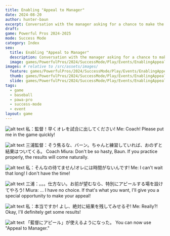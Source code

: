 ```yaml
---
title: Enabling "Appeal to Manager"
date: 2024-08-20
author: hunter-baun
excerpt: Conversation with the manager asking for a chance to make the starting lineup
draft:
game: Powerful Pros 2024-2025
mode: Success Mode
category: Index
seo:
  title: Enabling "Appeal to Manager"
  description: Conversation with the manager asking for a chance to make the starting lineup
  image: games/PowerfulPros/2024/SuccessMode/Play/Events/EnablingAppealToManager/5.png
images: # relative to /src/assets/images/
  feature: games/PowerfulPros/2024/SuccessMode/Play/Events/EnablingAppealToManager/5.png
  thumb: games/PowerfulPros/2024/SuccessMode/Play/Events/EnablingAppealToManager/5.png
  slide: games/PowerfulPros/2024/SuccessMode/Play/Events/EnablingAppealToManager/5.png
tags:
  - game
  - baseball
  - pawa-pro
  - success-mode
  - event
layout: game
---
```


![alt text](/assets/images/games/PowerfulPros/2024/SuccessMode/Play/Events/EnablingAppealToManager/1.png)
私：監督！早くオレを試合に出してください!
Me: Coach! Please put me in the game quickly!

![alt text](/assets/images/games/PowerfulPros/2024/SuccessMode/Play/Events/EnablingAppealToManager/2.png)
三浦監督：そう焦るな、バーン。ちゃんと練習していれば、おのずと結果はついてくる。
Coach Miura: Don't be so hasty, Baun. If you practice properly, the results will come naturally.

![alt text](/assets/images/games/PowerfulPros/2024/SuccessMode/Play/Events/EnablingAppealToManager/3.png)
私：そんなの待てません!オレには時間がないんです!
Me: I can't wait that long! I don't have the time!

![alt text](/assets/images/games/PowerfulPros/2024/SuccessMode/Play/Events/EnablingAppealToManager/4.png)
三浦：。。。仕方ない。お前が望むなら、特別にアピールする場を設けてやろう!
Miura: ... I have no choice. If that's what you want, I'll give you a special opportunity to make your appeal!

![alt text](/assets/images/games/PowerfulPros/2024/SuccessMode/Play/Events/EnablingAppealToManager/5.png)
私：本当ですか!
よし、絶対に結果を残してみせるぞ!
Me: Really?!
Okay, I'll definitely get some results!

![alt text](/assets/images/games/PowerfulPros/2024/SuccessMode/Play/Events/EnablingAppealToManager/6.png)
「藍督にアピール」が使えるようになった。
You can now use "Appeal to Manager."